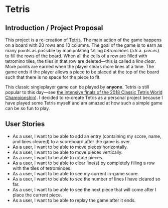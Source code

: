 # Tetris

## Introduction / Project Proposal

This project is a re-creation of [Tetris](https://en.wikipedia.org/wiki/Tetris). The main action of the game
happens on a board with 20 rows and 10 columns. The goal of the game is to earn as many points as possible by 
manipulating falling *tetrominoes* (a.k.a. *pieces*) to fill the rows of the board. When all the cells of a row are 
filled with tetromino tiles, the tiles in that row are deleted—this is called a *line clear*. More points are earned 
when the player clears more lines at a time. The game ends if the player allows a piece to be placed at the top 
of the board such that there is no space for the piece to fit.

This classic singleplayer game can be played by **anyone**. Tetris is still popular to this day—see [the intensive
finals of the 2018 Classic Tetris World Championship](https://www.youtube.com/watch?v=L_UPHsGR6fM)). I decided to
re-create Tetris as a personal project because I have played some Tetris myself and am amazed at how such a simple 
game can be so fun to play.

## User Stories

- As a user, I want to be able to add an entry (containing my score, name, and lines cleared) to a scoreboard after
the game is over.
- As a user, I want to be able to move pieces horizontally.
- As a user, I want to be able to move pieces vertically.
- As a user, I want to be able to rotate pieces.
- As a user, I want to be able to clear line(s) by completely filling a row with the tiles of tetrominoes.
- As a user, I want to be able to see my current in-game score.
- As a user, I want to be able to see the number of lines I have cleared so far.
- As a user, I want to be able to see the next piece that will come after I place the current piece.
- As a user, I want to be able to replay the game after it ends.